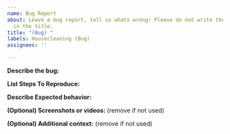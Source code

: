 ```yaml
---
name: Bug Report
about: Leave a bug report, tell us whats wrong! Please do not write the whole report
  in the title.
title: "(Bug) "
labels: Housecleaning (Bug)
assignees: ''

---
```


**Describe the bug:**


**List Steps To Reproduce:**


**Describe Expected behavior:**


**(Optional) Screenshots or videos:**
(remove if not used)

**(Optional) Additional context:**
(remove if not used)
